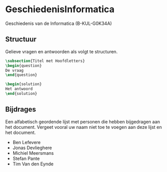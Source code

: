 GeschiedenisInformatica
=======================

Geschiedenis van de Informatica (B-KUL-G0K34A)

## Structuur

Gelieve vragen en antwoorden als volgt te structuren.

```tex
\subsection{Titel met Hoofdletters}
\begin{question}
De vraag
\end{question}

\begin{solution}
Het antwoord
\end{solution}
```

## Bijdrages

Een alfabetisch geordende lijst met personen die hebben bijgedragen aan het document. Vergeet vooral uw naam niet toe te voegen aan deze lijst en het document.

 - Ben Lefevere
 - Jonas Devlieghere
 - Michiel Meersmans
 - Stefan Pante
 - Tim Van den Eynde